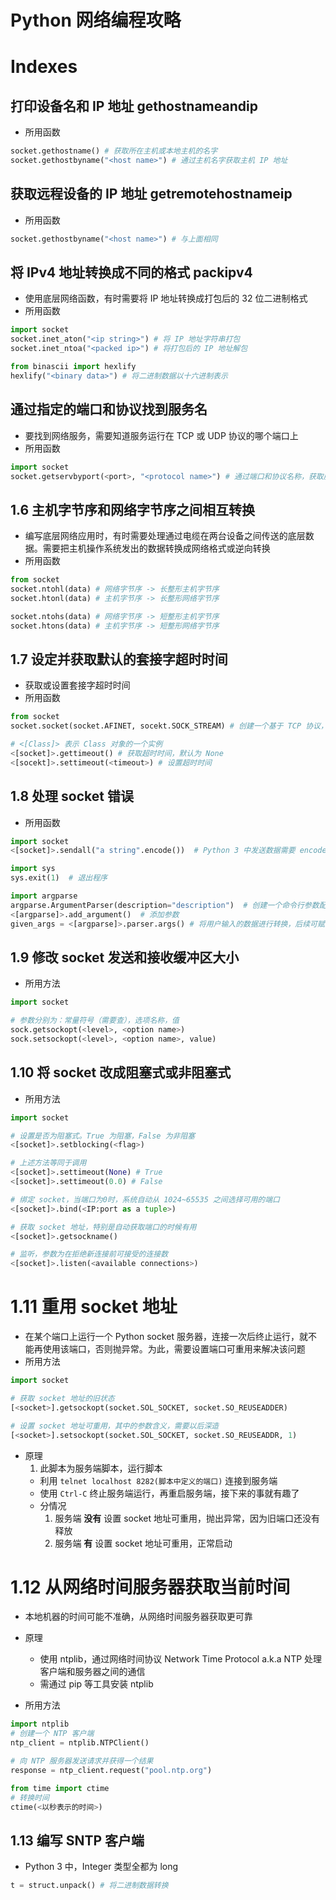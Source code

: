 # Python 网络编程攻略

# Indexes

## 打印设备名和 IP 地址 gethostnameandip
- 所用函数

```py
socket.gethostname() # 获取所在主机或本地主机的名字
socket.gethostbyname("<host name>") # 通过主机名字获取主机 IP 地址
```

## 获取远程设备的 IP 地址 getremotehostnameip
- 所用函数

```py
socket.gethostbyname("<host name>") # 与上面相同
```

## 将 IPv4 地址转换成不同的格式 packipv4
- 使用底层网络函数，有时需要将 IP 地址转换成打包后的 32 位二进制格式
- 所用函数

```py
import socket
socket.inet_aton("<ip string>") # 将 IP 地址字符串打包
socket.inet_ntoa("<packed ip>") # 将打包后的 IP 地址解包

from binascii import hexlify
hexlify("<binary data>") # 将二进制数据以十六进制表示
```

## 通过指定的端口和协议找到服务名
- 要找到网络服务，需要知道服务运行在 TCP 或 UDP 协议的哪个端口上
- 所用函数

```py
import socket
socket.getservbyport(<port>, "<protocol name>") # 通过端口和协议名称，获取服务的名字 
```

## 1.6 主机字节序和网络字节序之间相互转换
- 编写底层网络应用时，有时需要处理通过电缆在两台设备之间传送的底层数据。需要把主机操作系统发出的数据转换成网络格式或逆向转换
- 所用函数

```py
from socket
socket.ntohl(data) # 网络字节序 -> 长整形主机字节序
socket.htonl(data) # 主机字节序 -> 长整形网络字节序

socket.ntohs(data) # 网络字节序 -> 短整形主机字节序
socket.htons(data) # 主机字节序 -> 短整形网络字节序
```
## 1.7 设定并获取默认的套接字超时时间
- 获取或设置套接字超时时间
- 所用函数

```py
from socket
socket.socket(socket.AFINET, socekt.SOCK_STREAM) # 创建一个基于 TCP 协议，IP 地址为 IPv4 类型的套接字对象

# <[Class]> 表示 Class 对象的一个实例
<[socket]>.gettimeout() # 获取超时时间，默认为 None
<[socekt]>.settimeout(<timeout>) # 设置超时时间
```

## 1.8 处理 socket 错误
- 所用函数

```py
import socket
<[socket]>.sendall("a string".encode())  # Python 3 中发送数据需要 encode()

import sys
sys.exit(1)  # 退出程序

import argparse
argparse.ArgumentParser(description="description")  # 创建一个命令行参数配置
<[argparse]>.add_argument()  # 添加参数
given_args = <[argparse]>.parser.args() # 将用户输入的数据进行转换，后续可赋值到其他变量
```

## 1.9 修改 socket 发送和接收缓冲区大小
- 所用方法

```py
import socket

# 参数分别为：常量符号（需要查），选项名称，值
sock.getsockopt(<level>, <option name>)
sock.setsockopt(<level>, <option name>, value)
```
## 1.10 将 socket 改成阻塞式或非阻塞式
- 所用方法

```py
import socket

# 设置是否为阻塞式。True 为阻塞，False 为非阻塞
<[socket]>.setblocking(<flag>)

# 上述方法等同于调用
<[socket]>.settimeout(None) # True
<[socket]>.settimeout(0.0) # False

# 绑定 socket，当端口为0时，系统自动从 1024~65535 之间选择可用的端口
<[socket]>.bind(<IP:port as a tuple>)

# 获取 socket 地址，特别是自动获取端口的时候有用
<[socket]>.getsockname()

# 监听，参数为在拒绝新连接前可接受的连接数
<[socket]>.listen(<available connections>)
```

# 1.11 重用 socket 地址
- 在某个端口上运行一个 Python socket 服务器，连接一次后终止运行，就不能再使用该端口，否则抛异常。为此，需要设置端口可重用来解决该问题
- 所用方法

```py
import socket

# 获取 socket 地址的旧状态
[<socket>].getsockopt(socket.SOL_SOCKET, socket.SO_REUSEADDER)

# 设置 socket 地址可重用，其中的参数含义，需要以后深造
[<socket>].setsockopt(socket.SOL_SOCKET, socket.SO_REUSEADDR, 1)
```

- 原理
	1. 此脚本为服务端脚本，运行脚本
	- 利用 `telnet localhost 8282(脚本中定义的端口)` 连接到服务端
	- 使用 `Ctrl-C` 终止服务端运行，再重启服务端，接下来的事就有趣了 
	- 分情况
		1. 服务端 **没有** 设置 socket 地址可重用，抛出异常，因为旧端口还没有释放
		2. 服务端 **有** 设置 socket 地址可重用，正常启动

# 1.12 从网络时间服务器获取当前时间
- 本地机器的时间可能不准确，从网络时间服务器获取更可靠
- 原理
	- 使用 ntplib，通过网络时间协议 Network Time Protocol a.k.a NTP 处理客户端和服务器之间的通信
	- 需通过 pip 等工具安装 ntplib

- 所用方法

```py
import ntplib
# 创建一个 NTP 客户端
ntp_client = ntplib.NTPClient()

# 向 NTP 服务器发送请求并获得一个结果
response = ntp_client.request("pool.ntp.org")

from time import ctime
# 转换时间
ctime(<以秒表示的时间>)
```

## 1.13 编写 SNTP 客户端
- Python 3 中，Integer 类型全都为 long

```py
t = struct.unpack() # 将二进制数据转换
```

